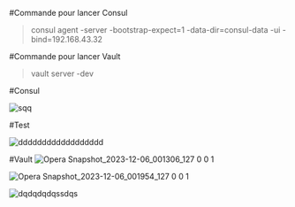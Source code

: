 #Commande pour lancer Consul
> consul agent -server -bootstrap-expect=1 -data-dir=consul-data -ui -bind=192.168.43.32

#Commande pour lancer Vault
> vault server -dev

#Consul

![sqq](https://github.com/Achrafkadmiri/MicroServ-ECOM/assets/95657794/69b6e8e7-40ae-489d-97cc-7a88792c472d)

#Test

![dddddddddddddddddd](https://github.com/Achrafkadmiri/MicroServ-ECOM/assets/95657794/457d08aa-f342-4b69-8f7b-f53e4866d110)

#Vault
![Opera Snapshot_2023-12-06_001306_127 0 0 1](https://github.com/Achrafkadmiri/MicroServ-ECOM/assets/95657794/1f7ba4ba-c597-42b2-8565-6e17e4f468c0)

![Opera Snapshot_2023-12-06_001954_127 0 0 1](https://github.com/Achrafkadmiri/MicroServ-ECOM/assets/95657794/528d7d4e-766e-41cb-a1cc-e0da7921a3d3)

![dqdqdqdqssdqs](https://github.com/Achrafkadmiri/MicroServ-ECOM/assets/95657794/d9148e4f-9f27-4bc2-95f6-68403ff606b9)


